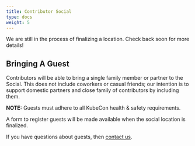 ```yaml
---
title: Contributor Social
type: docs
weight: 5
---
```


We are still in the process of finalizing a location. Check back soon for
more details!

## Bringing A Guest

Contributors will be able to bring a single family member or 
partner to the Social.  This does not include coworkers or casual friends;
our intention is to support domestic partners and close family of contributors
by including them.  

**NOTE:** Guests must adhere to all  KubeCon health & safety requirements.

A form to register guests will be made available when the social location is
finalized.

If you have questions about guests,
then [contact us](mailto:community@cncf.io).
